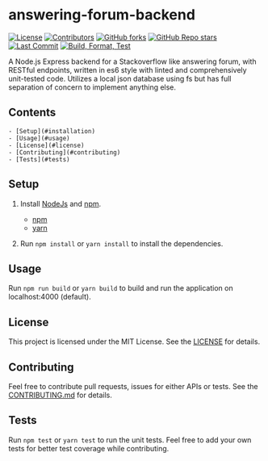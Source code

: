 # answering-forum-backend

[![License](https://img.shields.io/github/license/dhi13man/answering-forum-backend)](https://github.com/Dhi13man/answering-forum-backend/blob/main/LICENSE)
[![Contributors](https://img.shields.io/github/contributors-anon/dhi13man/answering-forum-backend?style=flat)](https://github.com/Dhi13man/answering-forum-backend/graphs/contributors)
[![GitHub forks](https://img.shields.io/github/forks/dhi13man/answering-forum-backend?style=social)](https://github.com/Dhi13man/answering-forum-backend/network/members)
[![GitHub Repo stars](https://img.shields.io/github/stars/dhi13man/answering-forum-backend?style=social)](https://github.com/Dhi13man/answering-forum-backend/stargazers)
[![Last Commit](https://img.shields.io/github/last-commit/dhi13man/answering-forum-backend)](https://github.com/Dhi13man/answering-forum-backend/commits/main)
[![Build, Format, Test](https://github.com/Dhi13man/answering-forum-backend/workflows/Build,%20Format,%20Test/badge.svg)](https://github.com/Dhi13man/answering-forum-backend/actions)

A Node.js Express backend for a Stackoverflow like answering forum, with RESTful endpoints, written in es6 style with linted and comprehensively unit-tested code. Utilizes a local json database using fs but has full separation of concern to implement anything else.

## Contents

    - [Setup](#installation)
    - [Usage](#usage)
    - [License](#license)
    - [Contributing](#contributing)
    - [Tests](#tests)

## Setup

1. Install [NodeJs](https://nodejs.org/en/) and [npm](https://www.npmjs.com/).
    - [npm](https://www.npmjs.com/)
    - [yarn](https://yarnpkg.com/)

2. Run `npm install` or `yarn install` to install the dependencies.

## Usage

Run `npm run build` or `yarn build` to build and run the application on localhost:4000 (default).

## License

This project is licensed under the MIT License. See the [LICENSE](https://github.com/Dhi13man/answering-forum-backend/blob/main/LICENSE) for details.

## Contributing

Feel free to contribute pull requests, issues for either APIs or tests. See the [CONTRIBUTING.md](https://github.com/Dhi13man/answering-forum-backend/blob/main/CONTRIBUTING.md) for details.

## Tests

Run `npm test` or `yarn test` to run the unit tests. Feel free to add your own tests for better test coverage while contributing.
